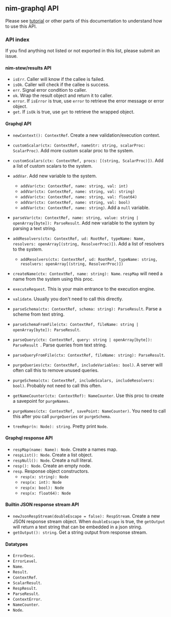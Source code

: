 ## nim-graphql API

Please see [tutorial](tutorial.md) or other parts of this documentation to understand how to use this API.

### API index

If you find anything not listed or not exported in this list, please submit an issue.

#### nim-stew/results API
  - `isErr`. Caller will know if the callee is failed.
  - `isOk`. Caller will check if the callee is success.
  - `err`. Signal error condition to caller.
  - `ok`. Wrap the result object and return it to caller.
  - `error`. If `isError` is true, use `error` to retrieve the error message or error object.
  - `get`. If `isOk` is true, use `get` to retrieve the wrapped object.

#### Graphql API
  - `newContext(): ContextRef`. Create a new validation/execution context.
  - `customScalar(ctx: ContextRef, nameStr: string, scalarProc: ScalarProc)`. Add more custom scalar proc to the system.
  - `customScalars(ctx: ContextRef, procs: [(string, ScalarProc)])`. Add a list of custom scalars to the system.
  - `addVar`. Add new variable to the system.
    - `addVar(ctx: ContextRef, name: string, val: int)`
    - `addVar(ctx: ContextRef, name: string, val: string)`
    - `addVar(ctx: ContextRef, name: string, val: float64)`
    - `addVar(ctx: ContextRef, name: string, val: bool)`
    - `addVar(ctx: ContextRef, name: string)`. Add a `null` variable.

  - `parseVar(ctx: ContextRef, name: string, value: string | openArray[byte]): ParseResult`. Add new variable to the system by parsing a text string.
  - `addResolvers(ctx: ContextRef, ud: RootRef, typeName: Name, resolvers: openArray[(string, ResolverProc)])`. Add a list of resolvers to the system.
    - `addResolvers(ctx: ContextRef, ud: RootRef, typeName: string, resolvers: openArray[(string, ResolverProc)])`
  - `createName(ctx: ContextRef, name: string): Name`. `respMap` will need a name from the system using this proc.
  - `executeRequest`. This is your main entrance to the execution engine.
  - `validate`. Usually you don't need to call this directly.
  - `parseSchema(ctx: ContextRef, schema: string): ParseResult`. Parse a scheme from text string.
  - `parseSchemaFromFile(ctx: ContextRef, fileName: string | openArray[byte]): ParseResult`.
  - `parseQuery(ctx: ContextRef, query: string | openArray[byte]): ParseResult `. Parse queries from text string.
  - `parseQueryFromFile(ctx: ContextRef, fileName: string): ParseResult`.
  - `purgeQueries(ctx: ContextRef, includeVariables: bool)`. A server will often call this to remove unused queries.
  - `purgeSchema(ctx: ContextRef, includeScalars, includeResolvers: bool)`. Probably not need to call this often.
  - `getNameCounter(ctx: ContextRef): NameCounter`. Use this proc to create a savepoint for `purgeNames`.
  - `purgeNames(ctx: ContextRef, savePoint: NameCounter)`. You need to call this after you call `purgeQueries` or `purgeSchema`.
  - `treeRepr(n: Node): string`. Pretty print `Node`.

#### Graphql response API
  - `respMap(name: Name): Node`. Create a names map.
  - `respList(): Node`. Create a list object.
  - `respNull(): Node`. Create a null literal.
  - `resp(): Node`. Create an empty node.
  - `resp`. Response object constructors.
    - `resp(x: string): Node`
    - `resp(x: int): Node`
    - `resp(x: bool): Node`
    - `resp(x: float64): Node`

#### Builtin JSON response stream API
  - `newJsonRespStream(doubleEscape = false): RespStream`. Create a new JSON response stream object.
    When `doubleEscape` is true, the `getOutput` will return a text string that can be embedded in a json string.
  - `getOutput(): string`. Get a string output from response stream.

#### Datatypes
  - `ErrorDesc`.
  - `ErrorLevel`.
  - `Name`.
  - `Result`.
  - `ContextRef`.
  - `ScalarResult`.
  - `RespResult`.
  - `ParseResult`.
  - `ContextError`.
  - `NameCounter`.
  - `Node`.
